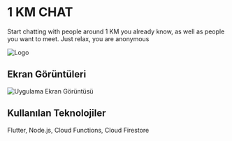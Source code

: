 # 1 KM CHAT

Start chatting with people around 1 KM you already know, as well as people you want to meet. Just relax, you are anonymous

![Logo](https://i.ibb.co/yFQhWfw/Dynamic-gentis-logo.png)

    
## Ekran Görüntüleri

![Uygulama Ekran Görüntüsü](https://firebasestorage.googleapis.com/v0/b/kmproject-ef6c1.appspot.com/o/for_github%2F1km%20group.png?alt=media&token=4b9f2ad6-15b6-4204-9489-abede2ee5216)





## Kullanılan Teknolojiler

Flutter, Node.js, Cloud Functions, Cloud Firestore


